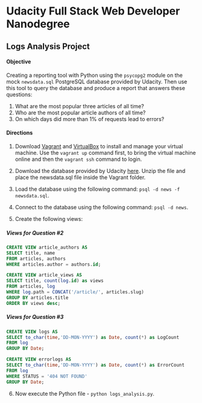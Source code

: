 # Udacity Full Stack Web Developer Nanodegree

## Logs Analysis Project

#### Objective
Creating a reporting tool with Python using the `psycopg2` module on the mock `newsdata.sql` PostgreSQL database provided by Udacity. Then use this tool to query the database and produce a report that answers these questions:

1. What are the most popular three articles of all time?
2. Who are the most popular article authors of all time?
3. On which days did more than 1% of requests lead to errors?

#### Directions
1. Download [Vagrant](https://www.vagrantup.com/) and [VirtualBox](https://www.virtualbox.org/wiki/Download_Old_Builds_5_1) to install and manage your virtual machine.
Use the `vagrant up` command first, to bring the virtual machine online and then the `vagrant ssh` command to login.

2. Download the database provided by Udacity [here](https://d17h27t6h515a5.cloudfront.net/topher/2016/August/57b5f748_newsdata/newsdata.zip). Unzip the file and place the newsdata.sql file inside the Vagrant folder.

3. Load the database using the following command: `psql -d news -f newsdata.sql`.

4. Connect to the database using the following command: `psql -d news`.

5. Create the following views:

##### Views for Question #2
```sql
CREATE VIEW article_authors AS
SELECT title, name
FROM articles, authors
WHERE articles.author = authors.id;
```
```sql
CREATE VIEW article_views AS
SELECT title, count(log.id) as views
FROM articles, log
WHERE log.path = CONCAT('/article/', articles.slug)
GROUP BY articles.title
ORDER BY views desc;
```

##### Views for Question #3
```sql
CREATE VIEW logs AS
SELECT to_char(time,'DD-MON-YYYY') as Date, count(*) as LogCount
FROM log
GROUP BY Date;
```
```sql
CREATE VIEW errorlogs AS
SELECT to_char(time,'DD-MON-YYYY') as Date, count(*) as ErrorCount
FROM log
WHERE STATUS = '404 NOT FOUND'
GROUP BY Date;
```

6. Now execute the Python file - `python logs_analysis.py`.
